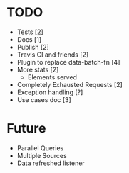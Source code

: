 # TODO

- Tests [2]
- Docs [1]
- Publish [2]
- Travis CI and friends [2]
- Plugin to replace data-batch-fn [4]
- More stats [2]
  - Elements served
- Completely Exhausted Requests [2]
- Exception handling [?]
- Use cases doc [3]

# Future

- Parallel Queries
- Multiple Sources
- Data refreshed listener
